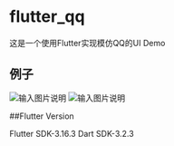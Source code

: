 # flutter_qq

这是一个使用Flutter实现模仿QQ的UI Demo

## 例子
![输入图片说明](ezgif-2-9e81adcda4.gif)
![输入图片说明](ezgif-2-77818d24f5.gif)


##Flutter Version


Flutter SDK-3.16.3
Dart SDK-3.2.3